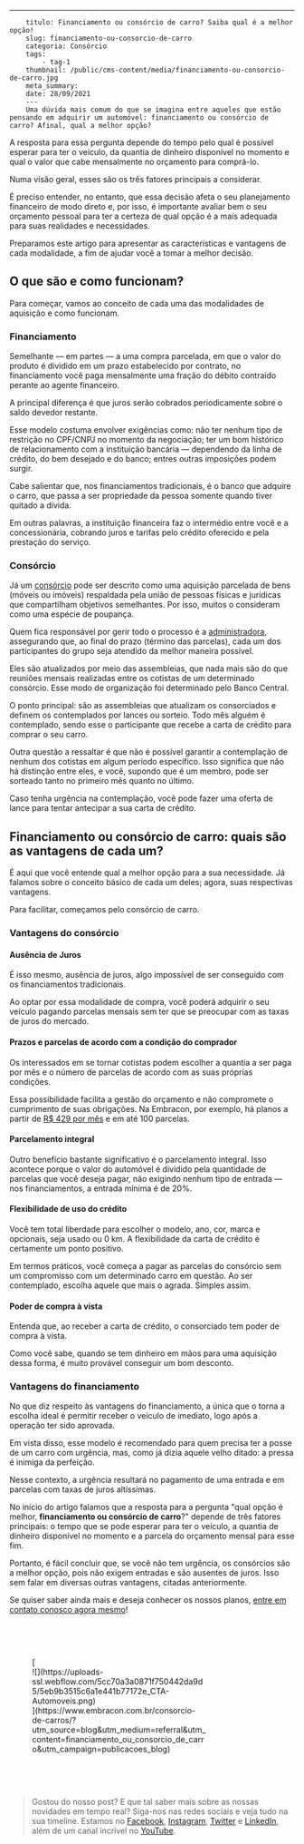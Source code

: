 ---
        titulo: Financiamento ou consórcio de carro? Saiba qual é a melhor opção!
        slug: financiamento-ou-consorcio-de-carro
        categoria: Consórcio
        tags:
            - tag-1
        thumbnail: /public/cms-content/media/financiamento-ou-consorcio-de-carro.jpg
        meta_summary: 
        date: 28/09/2021
        ---
        Uma dúvida mais comum do que se imagina entre aqueles que estão pensando em adquirir um automóvel: financiamento ou consórcio de carro? Afinal, qual a melhor opção?

A resposta para essa pergunta depende do tempo pelo qual é possível esperar para ter o veículo, da quantia de dinheiro disponível no momento e qual o valor que cabe mensalmente no orçamento para comprá-lo.

Numa visão geral, esses são os três fatores principais a considerar.

É preciso entender, no entanto, que essa decisão afeta o seu planejamento financeiro de modo direto e, por isso, é importante avaliar bem o seu orçamento pessoal para ter a certeza de qual opção é a mais adequada para suas realidades e necessidades.

Preparamos este artigo para apresentar as características e vantagens de cada modalidade, a fim de ajudar você a tomar a melhor decisão.

O que são e como funcionam?
---------------------------

Para começar, vamos ao conceito de cada uma das modalidades de aquisição e como funcionam.

### Financiamento

Semelhante — em partes — a uma compra parcelada, em que o valor do produto é dividido em um prazo estabelecido por contrato, no financiamento você paga mensalmente uma fração do débito contraído perante ao agente financeiro.

A principal diferença é que juros serão cobrados periodicamente sobre o saldo devedor restante.

Esse modelo costuma envolver exigências como: não ter nenhum tipo de restrição no CPF/CNPJ no momento da negociação; ter um bom histórico de relacionamento com a instituição bancária — dependendo da linha de crédito, do bem desejado e do banco; entres outras imposições podem surgir.

Cabe salientar que, nos financiamentos tradicionais, é o banco que adquire o carro, que passa a ser propriedade da pessoa somente quando tiver quitado a dívida.

Em outras palavras, a instituição financeira faz o intermédio entre você e a concessionária, cobrando juros e tarifas pelo crédito oferecido e pela prestação do serviço.

### Consórcio

Já um [consórcio](https://www.embracon.com.br/conhecaoconsorcio/entenda-o-consorcio) pode ser descrito como uma aquisição parcelada de bens (móveis ou imóveis) respaldada pela união de pessoas físicas e jurídicas que compartilham objetivos semelhantes. Por isso, muitos o consideram como uma espécie de poupança.

Quem fica responsável por gerir todo o processo é a [administradora](https://www.embracon.com.br/), assegurando que, ao final do prazo (término das parcelas), cada um dos participantes do grupo seja atendido da melhor maneira possível.

Eles são atualizados por meio das assembleias, que nada mais são do que reuniões mensais realizadas entre os cotistas de um determinado consórcio. Esse modo de organização foi determinado pelo Banco Central.

O ponto principal: são as assembleias que atualizam os consorciados e definem os contemplados por lances ou sorteio. Todo mês alguém é contemplado, sendo esse o participante que recebe a carta de crédito para comprar o seu carro.

Outra questão a ressaltar é que não é possível garantir a contemplação de nenhum dos cotistas em algum período específico. Isso significa que não há distinção entre eles, e você, supondo que é um membro, pode ser sorteado tanto no primeiro mês quanto no último.

Caso tenha urgência na contemplação, você pode fazer uma oferta de lance para tentar antecipar a sua carta de crédito.

Financiamento ou consórcio de carro: quais são as vantagens de cada um?
-----------------------------------------------------------------------

É aqui que você entende qual a melhor opção para a sua necessidade. Já falamos sobre o conceito básico de cada um deles; agora, suas respectivas vantagens.

Para facilitar, começamos pelo consórcio de carro.

### Vantagens do consórcio

#### Ausência de Juros

É isso mesmo, ausência de juros, algo impossível de ser conseguido com os financiamentos tradicionais.

Ao optar por essa modalidade de compra, você poderá adquirir o seu veículo pagando parcelas mensais sem ter que se preocupar com as taxas de juros do mercado.

#### Prazos e parcelas de acordo com a condição do comprador

Os interessados em se tornar cotistas podem escolher a quantia a ser paga por mês e o número de parcelas de acordo com as suas próprias condições.

Essa possibilidade facilita a gestão do orçamento e não compromete o cumprimento de suas obrigações. Na Embracon, por exemplo, há planos a partir de [R$ 429 por mês](https://www.embracon.com.br/automoveis) e em até 100 parcelas.

#### Parcelamento integral

Outro benefício bastante significativo é o parcelamento integral. Isso acontece porque o valor do automóvel é dividido pela quantidade de parcelas que você deseja pagar, não exigindo nenhum tipo de entrada — nos financiamentos, a entrada mínima é de 20%.

#### Flexibilidade de uso do crédito

Você tem total liberdade para escolher o modelo, ano, cor, marca e opcionais, seja usado ou 0 km. A flexibilidade da carta de crédito é certamente um ponto positivo.

Em termos práticos, você começa a pagar as parcelas do consórcio sem um compromisso com um determinado carro em questão. Ao ser contemplado, escolha aquele que mais o agrada. Simples assim.

#### Poder de compra à vista

Entenda que, ao receber a carta de crédito, o consorciado tem poder de compra à vista.

Como você sabe, quando se tem dinheiro em mãos para uma aquisição dessa forma, é muito provável conseguir um bom desconto.

### Vantagens do financiamento

No que diz respeito às vantagens do financiamento, a única que o torna a escolha ideal é permitir receber o veículo de imediato, logo após a operação ter sido aprovada.

Em vista disso, esse modelo é recomendado para quem precisa ter a posse de um carro com urgência, mas, como já dizia aquele velho ditado: a pressa é inimiga da perfeição.

Nesse contexto, a urgência resultará no pagamento de uma entrada e em parcelas com taxas de juros altíssimas.

No início do artigo falamos que a resposta para a pergunta "qual opção é melhor, **financiamento ou consórcio de carro**?" depende de três fatores principais: o tempo que se pode esperar para ter o veículo, a quantia de dinheiro disponível no momento e a parcela do orçamento mensal para esse fim.

Portanto, é fácil concluir que, se você não tem urgência, os consórcios são a melhor opção, pois não exigem entradas e são ausentes de juros. Isso sem falar em diversas outras vantagens, citadas anteriormente.

Se quiser saber ainda mais e deseja conhecer os nossos planos, [entre em contato conosco agora mesmo](https://www.embracon.com.br/fale-com-consultor)!

‍

‍

<figure class="w-richtext-figure-type-image w-richtext-align-center" style="max-width:310px">[<div>![](https://uploads-ssl.webflow.com/5cc70a3a0871f750442da9d5/5eb9b3515c6a1e441b77172e_CTA-Automoveis.png)</div>](https://www.embracon.com.br/consorcio-de-carros/?utm_source=blog&utm_medium=referral&utm_content=financiamento_ou_consorcio_de_carro&utm_campaign=publicacoes_blog)</figure>‍

‍

> Gostou do nosso post? E que tal saber mais sobre as nossas novidades em tempo real? Siga-nos nas redes sociais e veja tudo na sua timeline. Estamos no [Facebook](https://www.facebook.com/embracon/), [Instagram](https://www.instagram.com/embraconoficial/), [Twitter](https://twitter.com/embracon) e [LinkedIn](https://www.linkedin.com/company/1018875/), além de um canal incrível no [YouTube](https://www.youtube.com/channel/UCL-Y0mv9zc73Iek48NLUBzQ).
        